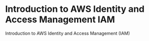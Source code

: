 # Introduction to AWS Identity and Access Management IAM
 Introduction to AWS Identity and Access Management (IAM)
